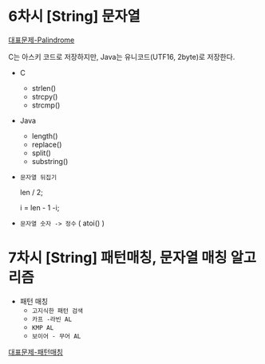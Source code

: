 # 6차시 [String] 문자열
[대표문제-Palindrome](https://github.com/yjkwon07/Algorithm-study/blob/master/SW%EB%AC%B8%EC%A0%9C/D3/1215.%20%5BSW%20%EB%AC%B8%EC%A0%9C%ED%95%B4%EA%B2%B0%20%EA%B8%B0%EB%B3%B8%5D%203%EC%9D%BC%EC%B0%A8%20-%20%ED%9A%8C%EB%AC%B81/Palindrome.cpp)

C는 아스키 코드로 저장하지만, Java는 유니코드(UTF16, 2byte)로 저장한다.
- C
  - strlen()
  - strcpy()
  - strcmp()

- Java
  - length()
  - replace()
  - split()
  - substring()

- `문자열 뒤집기` 

  len / 2;
  
  i = len - 1 -i;
- `문자열 숫자 -> 정수` ( atoi() )


# 7차시 [String] 패턴매칭, 문자열 매칭 알고리즘
- 패턴 매칭
  - `고지식한 패턴 검색`
  - `카프 -라빈 AL`
  - `KMP AL`
  - `보이어 - 무어 AL`
  
[대표문제-패턴매칭](https://github.com/yjkwon07/Algorithm-study/blob/master/SW%EB%AC%B8%EC%A0%9C/D3/1213.%20%5BSW%20%EB%AC%B8%EC%A0%9C%ED%95%B4%EA%B2%B0%20%EA%B8%B0%EB%B3%B8%5D%203%EC%9D%BC%EC%B0%A8%20-%20String/SW_1213.java)

